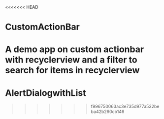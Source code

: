 <<<<<<< HEAD
# CustomActionBar
A demo app on custom actionbar with recyclerview and a filter to search for items in recyclerview
=======
# AlertDialogwithList
>>>>>>> f996750063ac3e735d977a532beba42b260cb146
